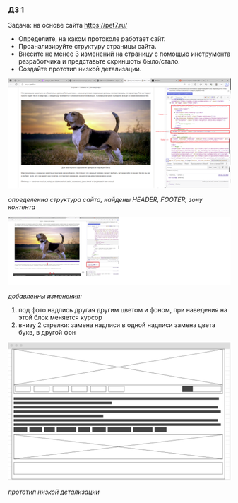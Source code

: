 ### ДЗ 1
Задача: на основе сайта https://pet7.ru/
- Определите, на каком протоколе работает сайт.
- Проанализируйте структуру страницы сайта.
- Внесите не менее 3 изменений на страницу с помощью инструмента разработчика и представьте скриншоты было/стало.
- Создайте прототип низкой детализации.

![](pet.png)

*определенна структура сайта, найдены HEADER, FOOTER, зону контента*

![](pet3.jpg)

*добавленны изменения:*

1. под фото надпись другая другим цветом и фоном, при наведения на этой блок меняется курсор
2. внизу 2 стрелки: замена надписи в одной надписи замена цвета букв, в другой фон

![](pet2.png)

*прототип низкой детализации*